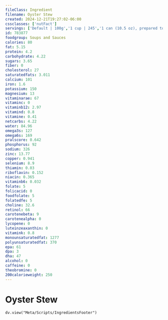 ```yaml
---
fileClass: Ingredient
filename: Oyster Stew
created: 2024-12-21T19:27:02-06:00
cssclasses: ['nutFact']
servings: ['Default | 100g','1 cup | 245','1 can (10.5 oz), prepared to directions | 595']
id: 783877
foodgroup: Soups and Sauces
calories: 80
fat: 5.15
protein: 4.2
carbohydrate: 4.22
sugars: 3.65
fiber: 0
cholesterol: 27
saturatedfats: 3.011
calcium: 101
iron: 1.6
potassium: 150
magnesium: 13
vitaminarae: 67
vitaminc: 0
vitaminb12: 2.97
vitamind: 0.8
vitamine: 0.41
netcarbs: 4.22
water: 84.96
omega3s: 127
omega6s: 169
pralscore: 0.642
phosphorus: 92
sodium: 326
zinc: 13.77
copper: 0.941
selenium: 8.9
thiamin: 0.03
riboflavin: 0.152
niacin: 0.365
vitaminb6: 0.032
folate: 5
folicacid: 0
foodfolate: 5
folatedfe: 5
choline: 32.6
retinol: 66
carotenebeta: 9
carotenealpha: 0
lycopene: 0
luteinzeaxanthin: 0
vitamink: 0.8
monounsaturatedfat: 1277
polyunsaturatedfat: 370
epa: 61
dpa: 3
dha: 47
alcohol: 0
caffeine: 0
theobromine: 0
200calorieweight: 250
---
```


# Oyster Stew

```dataviewjs
dv.view("Meta/Scripts/IngredientsFooter")
```